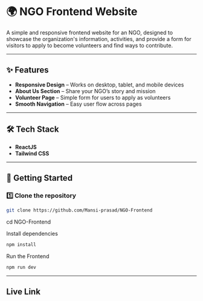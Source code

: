 # 🌍 NGO Frontend Website

A simple and responsive frontend website for an NGO, designed to showcase the organization's information, activities, and provide a form for visitors to apply to become volunteers and find ways to contribute.

---

## ✨ Features
- **Responsive Design** – Works on desktop, tablet, and mobile devices
- **About Us Section** – Share your NGO’s story and mission
- **Volunteer Page** – Simple form for users to apply as volunteers
- **Smooth Navigation** – Easy user flow across pages

---

## 🛠 Tech Stack
- **ReactJS**
- **Tailwind CSS**

---

## 🚀 Getting Started

### 1️⃣ Clone the repository
```bash
git clone https://github.com/Mansi-prasad/NGO-Frontend
```
cd NGO-Frontend  

Install dependencies  
``` bash 
npm install
```
Run the Frontend
``` bash 
npm run dev
```
---

## Live Link 

